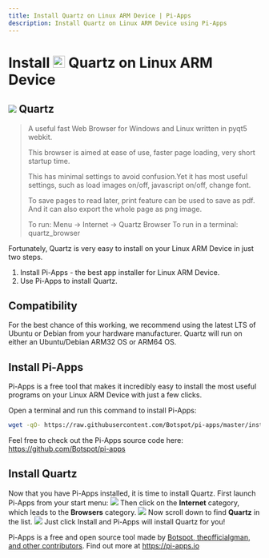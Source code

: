 ```yaml
---
title: Install Quartz on Linux ARM Device | Pi-Apps
description: Install Quartz on Linux ARM Device using Pi-Apps
---
```

<div class="simple-install-content content">

# Install <img src="/img/app-icons/Quartz/icon-64.png" height=24> Quartz on Linux ARM Device

## <img src="/img/app-icons/Quartz/icon-64.png"> Quartz
> A useful fast Web Browser for Windows and Linux written in pyqt5 webkit.
> 
> This browser is aimed at ease of use, faster page loading, very short startup time.
> 
> This has minimal settings to avoid confusion.Yet it has most useful settings, such as load images on/off, javascript on/off, change font.
> 
> To save pages to read later, print feature can be used to save as pdf. And it can also export the whole page as png image.
> 
> To run: Menu -> Internet -> Quartz Browser
> To run in a terminal: quartz_browser

Fortunately, Quartz is very easy to install on your Linux ARM Device in just two steps.
1. Install Pi-Apps - the best app installer for Linux ARM Device.
2. Use Pi-Apps to install Quartz.
</div>
<div class="simple-install-content content">

## Compatibility
For the best chance of this working, we recommend using the latest LTS of Ubuntu or Debian from your hardware manufacturer.
Quartz will run on either an Ubuntu/Debian ARM32 OS or ARM64 OS.
</div>
<div class="simple-install-content content">

## Install Pi-Apps

Pi-Apps is a free tool that makes it incredibly easy to install the most useful programs on your Linux ARM Device with just a few clicks.

Open a terminal and run this command to install Pi-Apps:
```bash
wget -qO- https://raw.githubusercontent.com/Botspot/pi-apps/master/install | bash
```
Feel free to check out the Pi-Apps source code here: https://github.com/Botspot/pi-apps
</div>
<div class="simple-install-content content">

## Install Quartz

Now that you have Pi-Apps installed, it is time to install Quartz.
First launch Pi-Apps from your start menu:
<img src="/img/start-menu.png">
Then click on the <b>Internet</b> category, which leads to the <b>Browsers</b> category.
<img src="/img/category-selections/Browsers.png">
Now scroll down to find <b>Quartz</b> in the list.
<img src="/img/app-icons/Quartz/app-selection.png">
Just click Install and Pi-Apps will install Quartz for you!
</div>
<div class="simple-install-content content">

Pi-Apps is a free and open source tool made by [Botspot, theofficialgman, and other contributors](/about/#contributors). Find out more at https://pi-apps.io
</div>
